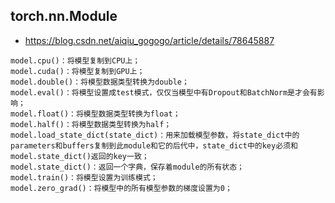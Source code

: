 



## torch.nn.Module


- https://blog.csdn.net/aiqiu_gogogo/article/details/78645887

```
model.cpu()：将模型复制到CPU上；
model.cuda()：将模型复制到GPU上；
model.double()：将模型数据类型转换为double；
model.eval()：将模型设置成test模式，仅仅当模型中有Dropout和BatchNorm是才会有影响；
model.float()：将模型数据类型转换为float；
model.half()：将模型数据类型转换为half；
model.load_state_dict(state_dict)：用来加载模型参数，将state_dict中的parameters和buffers复制到此module和它的后代中，state_dict中的key必须和model.state_dict()返回的key一致；
model.state_dict()：返回一个字典，保存着module的所有状态；
model.train()：将模型设置为训练模式；
model.zero_grad()：将模型中的所有模型参数的梯度设置为0；
```



